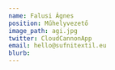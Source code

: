 ```yaml
---
name: Falusi Ágnes
position: Műhelyvezető
image_path: agi.jpg
twitter: CloudCannonApp
email: hello@sufnitextil.eu
blurb: 
---
```

